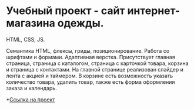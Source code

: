 # Учебный проект - сайт интернет-магазина одежды.

HTML, CSS, JS.

Семантика HTML, флексы, гриды, позиционирование. Работа со шрифтами и формами. Адаптивная верстка.
Присутствует главная страница, страница с каталогом, страница с карточкой товара, корзина и страница с контактами.
На главной странице реализован слайдер и лента с акцией и таймером. В корзине есть возможность указать количество товара, удалить товар, также есть форма оформления заказа и календарь.

*[Ссылка на проект](https://komkovaa.github.io/-Student-project/)
